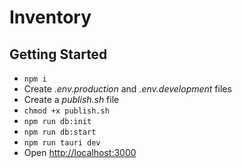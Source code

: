 # Inventory

## Getting Started

- `npm i`
- Create *.env.production* and *.env.development* files
- Create a *publish.sh* file
- `chmod +x publish.sh`
- `npm run db:init`
- `npm run db:start`
- `npm run tauri dev`
- Open [http://localhost:3000](http://localhost:3000)

